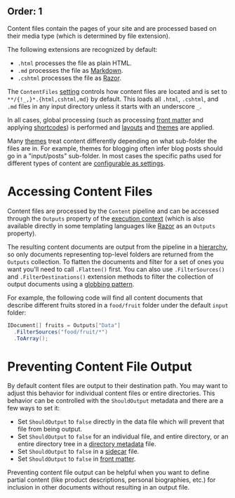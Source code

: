 Order: 1
---
Content files contain the pages of your site and are processed based on their media type (which is determined by file extension).

The following extensions are recognized by default:

- `.html` processes the file as plain HTML.
- `.md` processes the file as [Markdown](xref:template-languages#markdown).
- `.cshtml` processes the file as [Razor](xref:template-languages#razor).

The `ContentFiles` [setting](xref:web-settings) controls how content files are located and is set to `**/{!_,}*.{html,cshtml,md}` by default. This loads all `.html`, `.cshtml`, and `.md` files in any input directory unless it starts with an underscore `_`.

In all cases, global processing (such as processing [front matter](xref:web-front-matter) and applying [shortcodes](xref:web-shortcodes)) is performed and [layouts](xref:web-templates#layouts) and [themes](xref:web-themes) are applied.

Many [themes](xref:web-themes) treat content differently depending on what sub-folder the files are in. For example, themes for blogging often infer blog posts should go in a "input/posts" sub-folder. In most cases the specific paths used for different types of content are [configurable as settings](xref:web-settings).

# Accessing Content Files

Content files are processed by the `Content` pipeline and can be accessed through the `Outputs` property of the [execution context](xref:execution-context) (which is also available directly in some templating languages like [Razor](xref:template-languages#razor) as an `Outputs` property).

The resulting content documents are output from the pipeline in a [hierarchy](xref:web-content-hierarchy), so only documents representing top-level folders are returned from the `Outputs` collection. To flatten the documents and filter for a set of ones you want you'll need to call `.Flatten()` first. You can also use `.FilterSources()` and `.FilterDestinations()` extension methods to filter the collection of output documents using a [globbing pattern](xref:files-and-paths#globbing).

For example, the following code will find all content documents that describe different fruits stored in a `food/fruit` folder under the default `input` folder:

```csharp
IDocument[] fruits = Outputs["Data"]
  .FilterSources("food/fruit/*")
  .ToArray();
```

# Preventing Content File Output

By default content files are output to their destination path. You may want to adjust this behavior for individual content files or entire directories. This behavior can be controlled with the `ShouldOutput` metadata and there are a few ways to set it:

- Set `ShouldOutput` to `false` directly in the data file which will prevent that file from being output.
- Set `ShouldOutput` to `false` for an individual file, and entire directory, or an entire directory tree in a [directory metadata](xref:web-directory-metadata) file.
- Set `ShouldOutput` to `false` in a [sidecar](xref:web-sidecar-files) file.
- Set `ShouldOutput` to `false` in [front matter](xref:web-front-matter).

Preventing content file output can be helpful when you want to define partial content (like product descriptions, personal biographies, etc.) for inclusion in other documents without resulting in an output file.
